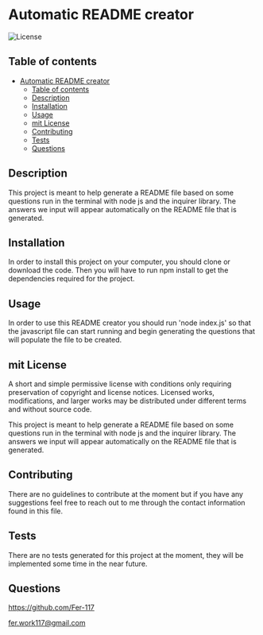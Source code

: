 # Automatic README creator

![License](https://img.shields.io/badge/license-mit-GREEN.svg)

## Table of contents

- [Automatic README creator](#automatic-readme-creator)
  - [Table of contents](#table-of-contents)
  - [Description](#description)
  - [Installation](#installation)
  - [Usage](#usage)
  - [mit License](#mit-license)
  - [Contributing](#contributing)
  - [Tests](#tests)
  - [Questions](#questions)

## Description

This project is meant to help generate a README file based on some questions run in the terminal with node js and the inquirer library. The answers we input will appear automatically on the README file that is generated.

## Installation

In order to install this project on your computer, you should clone or download the code. Then you will have to run npm install to get the dependencies required for the project.

## Usage

In order to use this README creator you should run 'node index.js' so that the javascript file can start running and begin generating the questions that will populate the file to be created.

## mit License

A short and simple permissive license with conditions only requiring preservation of copyright and license notices. Licensed works, modifications, and larger works may be distributed under different terms and without source code.

This project is meant to help generate a README file based on some questions run in the terminal with node js and the inquirer library. The answers we input will appear automatically on the README file that is generated.

## Contributing

There are no guidelines to contribute at the moment but if you have any suggestions feel free to reach out to me through the contact information found in this file.

## Tests

There are no tests generated for this project at the moment, they will be implemented some time in the near future.

## Questions

https://github.com/Fer-117

fer.work117@gmail.com
